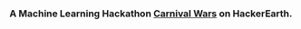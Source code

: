 ### A Machine Learning Hackathon [Carnival Wars](https://www.hackerearth.com/challenges/competitive/hackerearth-machine-learning-challenge-predict-selling-price/) on HackerEarth.
